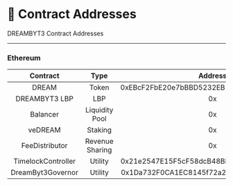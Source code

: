 # 📜 Contract Addresses

DREAMBYT3 Contract Addresses

***

### Ethereum

|      Contract      |       Type      |                   Address                  |
| :----------------: | :-------------: | :----------------------------------------: |
|        DREAM       |      Token      | 0xEBcF2FbE20e7bBBD5232EB186B85c143d362074e |
|    DREAMBYT3 LBP   |       LBP       |                     0x                     |
|      Balancer      |  Liquidity Pool |                     0x                     |
|       veDREAM      |     Staking     |                     0x                     |
|   FeeDistributor   | Revenue Sharing |                     0x                     |
| TimelockController |     Utility     | 0x21e2547E15F5cF58dcB48Bbe059Bd7836DF87Ed2 |
|  DreamByt3Governor |     Utility     | 0x1Da732F0CA1EC8145f72a28a4B30a8bbDf7106A1 |



